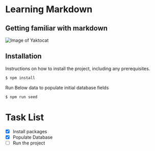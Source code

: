 # Learning Markdown
## Getting familiar with markdown
![Image of Yaktocat](https://octodex.github.com/images/yaktocat.png)


## Installation

Instructions on how to install the project, including any prerequisites.

```sh
$ npm install
```

Run Below data to populate initial database fields

```sh
$ npm run seed
```
# Task List
- [x] Install packages
- [x] Populate Database
- [ ] Run the project
